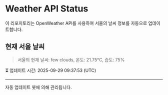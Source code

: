 
# Weather API Status

이 리포지토리는 OpenWeather API를 사용하여 서울의 날씨 정보를 자동으로 업데이트합니다.

## 현재 서울 날씨
> 서울의 현재 날씨: few clouds, 온도: 21.75°C, 습도: 75%

⏳ 업데이트 시간: 2025-09-29 09:37:53 (UTC)

---
자동 업데이트 봇에 의해 관리됩니다.
